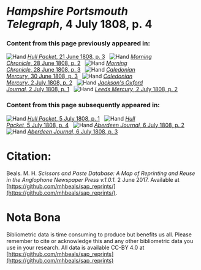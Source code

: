 # *Hampshire Portsmouth Telegraph*, 4 July 1808, p. 4  
  
### Content from this page previously appeared in:  
![Hand](http://scissorsandpaste.net/wp-content/uploads/2017/06/smallhandpointer.png) [*Hull Packet*, 21 June 1808, p. 3](https://mhbeals.github.io/sap_html/Hull-Packet/Hull-Packet-21-June-1808-p-3)  
![Hand](http://scissorsandpaste.net/wp-content/uploads/2017/06/smallhandpointer.png) [*Morning Chronicle*, 28 June 1808, p. 2](https://mhbeals.github.io/sap_html/Morning-Chronicle/Morning-Chronicle-28-June-1808-p-2)  
![Hand](http://scissorsandpaste.net/wp-content/uploads/2017/06/smallhandpointer.png) [*Morning Chronicle*, 28 June 1808, p. 3](https://mhbeals.github.io/sap_html/Morning-Chronicle/Morning-Chronicle-28-June-1808-p-3)  
![Hand](http://scissorsandpaste.net/wp-content/uploads/2017/06/smallhandpointer.png) [*Caledonian Mercury*, 30 June 1808, p. 3](https://mhbeals.github.io/sap_html/Caledonian-Mercury/Caledonian-Mercury-30-June-1808-p-3)  
![Hand](http://scissorsandpaste.net/wp-content/uploads/2017/06/smallhandpointer.png) [*Caledonian Mercury*, 2 July 1808, p. 2](https://mhbeals.github.io/sap_html/Caledonian-Mercury/Caledonian-Mercury-2-July-1808-p-2)  
![Hand](http://scissorsandpaste.net/wp-content/uploads/2017/06/smallhandpointer.png) [*Jackson's Oxford Journal*, 2 July 1808, p. 1](https://mhbeals.github.io/sap_html/Jackson's-Oxford-Journal/Jackson's-Oxford-Journal-2-July-1808-p-1)  
![Hand](http://scissorsandpaste.net/wp-content/uploads/2017/06/smallhandpointer.png) [*Leeds Mercury*, 2 July 1808, p. 2](https://mhbeals.github.io/sap_html/Leeds-Mercury/Leeds-Mercury-2-July-1808-p-2)  
  
### Content from this page subsequently appeared in:  
![Hand](http://scissorsandpaste.net/wp-content/uploads/2017/06/smallhandpointer.png) [*Hull Packet*, 5 July 1808, p. 1](https://mhbeals.github.io/sap_html/Hull-Packet/Hull-Packet-5-July-1808-p-1)  
![Hand](http://scissorsandpaste.net/wp-content/uploads/2017/06/smallhandpointer.png) [*Hull Packet*, 5 July 1808, p. 4](https://mhbeals.github.io/sap_html/Hull-Packet/Hull-Packet-5-July-1808-p-4)  
![Hand](http://scissorsandpaste.net/wp-content/uploads/2017/06/smallhandpointer.png) [*Aberdeen Journal*, 6 July 1808, p. 2](https://mhbeals.github.io/sap_html/Aberdeen-Journal/Aberdeen-Journal-6-July-1808-p-2)  
![Hand](http://scissorsandpaste.net/wp-content/uploads/2017/06/smallhandpointer.png) [*Aberdeen Journal*, 6 July 1808, p. 3](https://mhbeals.github.io/sap_html/Aberdeen-Journal/Aberdeen-Journal-6-July-1808-p-3)  


# Citation: 

Beals. M. H. *Scissors and Paste Database: A Map of Reprinting and Reuse in the Anglophone Newspaper Press v.1.0.1.* 2 June 2017. Available at [https://github.com/mhbeals/sap_reprints/](https://github.com/mhbeals/sap_reprints/). 

# Nota Bona

Bibliometric data is time consuming to produce but benefits us all. Please remember to cite or acknowledge this and any other bibliometric data you use in your research. All data is available CC-BY 4.0 at [https://github.com/mhbeals/sap_reprints](https://github.com/mhbeals/sap_reprints)